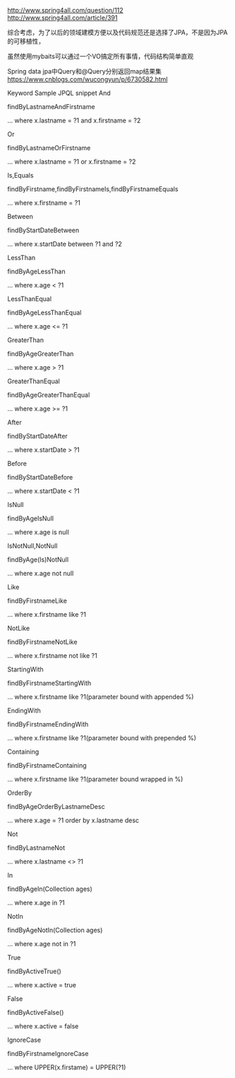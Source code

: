 http://www.spring4all.com/question/112
http://www.spring4all.com/article/391


综合考虑，为了以后的领域建模方便以及代码规范还是选择了JPA，不是因为JPA的可移植性，

虽然使用mybaits可以通过一个VO搞定所有事情，代码结构简单直观

Spring data jpa中Query和@Query分别返回map结果集
https://www.cnblogs.com/wucongyun/p/6730582.html






Keyword	Sample	JPQL snippet
And

findByLastnameAndFirstname

… where x.lastname = ?1 and x.firstname = ?2

Or

findByLastnameOrFirstname

… where x.lastname = ?1 or x.firstname = ?2

Is,Equals

findByFirstname,findByFirstnameIs,findByFirstnameEquals

… where x.firstname = ?1

Between

findByStartDateBetween

… where x.startDate between ?1 and ?2

LessThan

findByAgeLessThan

… where x.age < ?1

LessThanEqual

findByAgeLessThanEqual

… where x.age <= ?1

GreaterThan

findByAgeGreaterThan

… where x.age > ?1

GreaterThanEqual

findByAgeGreaterThanEqual

… where x.age >= ?1

After

findByStartDateAfter

… where x.startDate > ?1

Before

findByStartDateBefore

… where x.startDate < ?1

IsNull

findByAgeIsNull

… where x.age is null

IsNotNull,NotNull

findByAge(Is)NotNull

… where x.age not null

Like

findByFirstnameLike

… where x.firstname like ?1

NotLike

findByFirstnameNotLike

… where x.firstname not like ?1

StartingWith

findByFirstnameStartingWith

… where x.firstname like ?1(parameter bound with appended %)

EndingWith

findByFirstnameEndingWith

… where x.firstname like ?1(parameter bound with prepended %)

Containing

findByFirstnameContaining

… where x.firstname like ?1(parameter bound wrapped in %)

OrderBy

findByAgeOrderByLastnameDesc

… where x.age = ?1 order by x.lastname desc

Not

findByLastnameNot

… where x.lastname <> ?1

In

findByAgeIn(Collection<Age> ages)

… where x.age in ?1

NotIn

findByAgeNotIn(Collection<Age> ages)

… where x.age not in ?1

True

findByActiveTrue()

… where x.active = true

False

findByActiveFalse()

… where x.active = false

IgnoreCase

findByFirstnameIgnoreCase

… where UPPER(x.firstame) = UPPER(?1) 